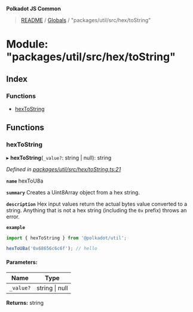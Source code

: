**Polkadot JS Common**

> [README](../README.md) / [Globals](../globals.md) / "packages/util/src/hex/toString"

# Module: "packages/util/src/hex/toString"

## Index

### Functions

* [hexToString](_packages_util_src_hex_tostring_.md#hextostring)

## Functions

### hexToString

▸ **hexToString**(`_value?`: string \| null): string

*Defined in [packages/util/src/hex/toString.ts:21](https://github.com/polkadot-js/common/blob/dd1220ac/packages/util/src/hex/toString.ts#L21)*

**`name`** hexToU8a

**`summary`** Creates a Uint8Array object from a hex string.

**`description`** 
Hex input values return the actual bytes value converted to a string. Anything that is not a hex string (including the `0x` prefix) throws an error.

**`example`** 
<BR>

```javascript
import { hexToString } from '@polkadot/util';

hexToU8a('0x68656c6c6f'); // hello
```

#### Parameters:

Name | Type |
------ | ------ |
`_value?` | string \| null |

**Returns:** string
